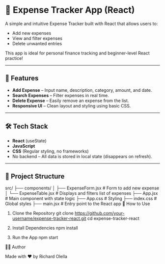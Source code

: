 # 💸 Expense Tracker App (React)

A simple and intuitive Expense Tracker built with React that allows users to:

- Add new expenses
- View and filter expenses
- Delete unwanted entries

This app is ideal for personal finance tracking and beginner-level React practice!

---

## 🚀 Features

- **Add Expense** – Input name, description, category, amount, and date.
- **Search Expenses** – Filter expenses in real time.
- **Delete Expense** – Easily remove an expense from the list.
- **Responsive UI** – Clean layout and styling using basic CSS.

---

## 🛠️ Tech Stack

- **React** (useState)
- **JavaScript**
- **CSS** (Regular styling, no frameworks)
- No backend – All data is stored in local state (disappears on refresh).

---

## 📁 Project Structure

src/
├── components/
│   ├── ExpenseForm.jsx     # Form to add new expense
│   └── ExpenseTable.jsx    # Displays and filters list of expenses
├── App.jsx                 # Main component with state logic
├── App.css                 # Styling
├── index.css               # Global styles
├── main.jsx                # Entry point to the React app
🧪 How to Use

1. Clone the Repository
git clone https://github.com/your-username/expense-tracker-react.git
cd expense-tracker-react

2. Install Dependencies
npm install

3. Run the App
npm start

🧑‍💻 Author

Made with ❤️ by Richard Olella
